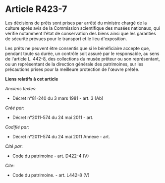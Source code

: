 # Article R423-7

Les décisions de prêts sont prises par arrêté du ministre chargé de la culture après avis de la Commission scientifique des
musées nationaux, qui vérifie notamment l'état de conservation des biens ainsi que les garanties de sécurité prévues pour le
transport et le lieu d'exposition.

Les prêts ne peuvent être consentis que si le bénéficiaire accepte que, pendant toute sa durée, un contrôle soit assuré par
le responsable, au sens de l'article L. 442-8, des collections du musée prêteur ou son représentant, ou un représentant de la
direction générale des patrimoines, sur les précautions prises pour la meilleure protection de l'œuvre prêtée.

**Liens relatifs à cet article**

_Anciens textes_:

  - Décret n°81-240 du 3 mars 1981 - art. 3 (Ab)

_Créé par_:

  - Décret n°2011-574 du 24 mai 2011  - art.

_Codifié par_:

  - Décret n°2011-574 du 24 mai 2011 Annexe - art.

_Cité par_:

  - Code du patrimoine - art. D422-4 (V)

_Cite_:

  - Code du patrimoine. - art. L442-8 (V)

